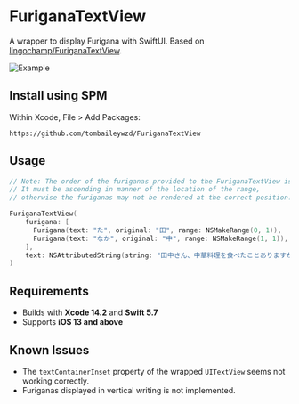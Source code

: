 # FuriganaTextView
A wrapper to display Furigana with SwiftUI. Based on [lingochamp/FuriganaTextView](https://github.com/lingochamp/FuriganaTextView).

![Example](./img/example.png)

## Install using SPM

Within Xcode, File > Add Packages:

`https://github.com/tombaileywzd/FuriganaTextView`

## Usage

```swift
// Note: The order of the furiganas provided to the FuriganaTextView is important.
// It must be ascending in manner of the location of the range,
// otherwise the furiganas may not be rendered at the correct position.

FuriganaTextView(
    furigana: [
      Furigana(text: "た", original: "田", range: NSMakeRange(0, 1)),
      Furigana(text: "なか", original: "中", range: NSMakeRange(1, 1)),
    ],
    text: NSAttributedString(string: "田中さん、中華料理を食べたことありますか。")
)
```

## Requirements

* Builds with __Xcode 14.2__ and __Swift 5.7__
* Supports __iOS 13 and above__

## Known Issues

* The `textContainerInset` property of the wrapped `UITextView` seems not working correctly.
* Furiganas displayed in vertical writing is not implemented.
